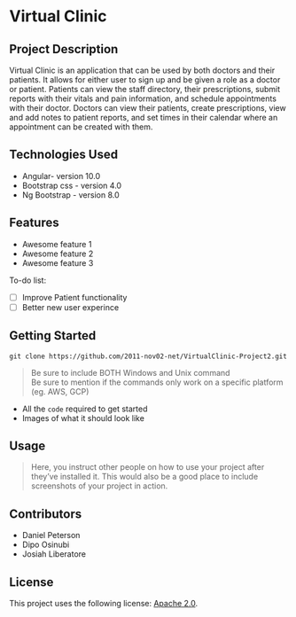 # Virtual Clinic

## Project Description

Virtual Clinic is an application that can be used by both doctors and their patients. It allows for either user to sign up and be given a role as a doctor or patient. Patients can view the staff directory, their prescriptions, submit reports with their vitals and pain information, and schedule appointments with their doctor. Doctors can view their patients, create prescriptions, view and add notes to patient reports, and set times in their calendar where an appointment can be created with them.

## Technologies Used

* Angular- version 10.0
* Bootstrap css - version 4.0
* Ng Bootstrap - version 8.0

## Features

* Awesome feature 1
* Awesome feature 2
* Awesome feature 3

To-do list:
- [ ] Improve Patient functionality
- [ ] Better new user experince

## Getting Started
   
`git clone https://github.com/2011-nov02-net/VirtualClinic-Project2.git`


> Be sure to include BOTH Windows and Unix command  
> Be sure to mention if the commands only work on a specific platform (eg. AWS, GCP)

- All the `code` required to get started
- Images of what it should look like

## Usage

> Here, you instruct other people on how to use your project after they’ve installed it. This would also be a good place to include screenshots of your project in action.

## Contributors

- Daniel Peterson
- Dipo Osinubi
- Josiah Liberatore

## License

This project uses the following license: [Apache 2.0](https://github.com/2011-nov02-net/danielp-project1/blob/master/LICENSE).

